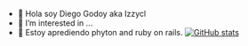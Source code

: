- 👋 Hola soy Diego Godoy aka Izzycl
- 👀 I’m interested in ...
- 🌱 Estoy aprediendo phyton and ruby on rails.
[![GitHub stats](https://github-readme-stats.vercel.app/api?username=Izzycl)](https://github.com/anuraghazra/github-readme-stats&show_icons=true&theme=radical)

